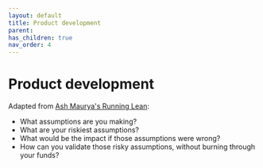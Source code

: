 ```yaml
---
layout: default
title: Product development
parent: 
has_children: true
nav_order: 4
---
```

# Product development

Adapted from [Ash Maurya's Running Lean](https://leanstack.com/running-lean-book):

- What assumptions are you making?
- What are your riskiest assumptions?
- What would be the impact if those assumptions were wrong?
- How can you validate those risky assumptions, without burning through your funds?